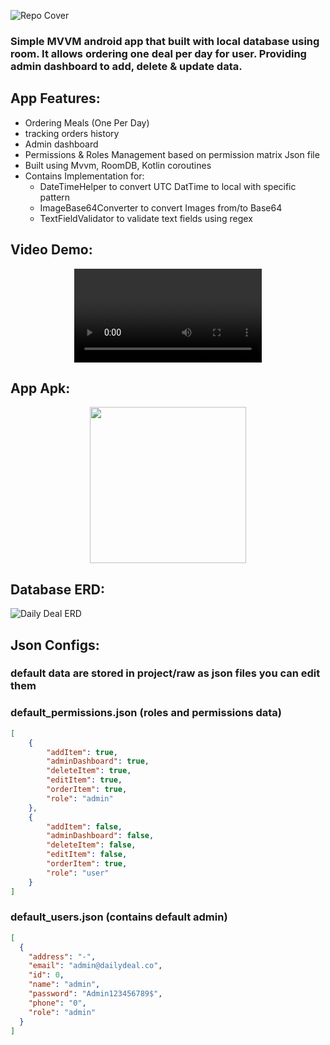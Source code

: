![Repo Cover](https://github.com/user-attachments/assets/7855cd1c-cbbd-4464-ab39-e6a34669da85)
### Simple MVVM android app that built with local database using room. It allows ordering one deal per day for user. Providing admin dashboard to add, delete & update data.

## App Features:
- Ordering Meals (One Per Day)
- tracking orders history
- Admin dashboard
- Permissions & Roles Management based on permission matrix Json file
- Built using Mvvm, RoomDB, Kotlin coroutines
- Contains Implementation for:
  - DateTimeHelper to convert UTC DatTime to local with specific pattern
  - ImageBase64Converter to convert Images from/to Base64
  - TextFieldValidator to validate text fields using regex

## Video Demo:
<div align="center"><video src="https://github.com/user-attachments/assets/c4942510-bf38-41e1-b2c2-c10baa2989e9"></div>

## App Apk:
<div align="center">
<a href="#"><img src="https://github.com/user-attachments/assets/351afcb2-961e-4e05-9c95-a7df7c8be071" width="250"></a>
</div>

## Database ERD:
![Daily Deal ERD](https://github.com/user-attachments/assets/6cc90555-c728-4ff1-bc78-a0c1e227bfed)

## Json Configs:
### default data are stored in project/raw as json files you can edit them
### default_permissions.json (roles and permissions data)
```json
[
    {
        "addItem": true,
        "adminDashboard": true,
        "deleteItem": true,
        "editItem": true,
        "orderItem": true,
        "role": "admin"
    },
    {
        "addItem": false,
        "adminDashboard": false,
        "deleteItem": false,
        "editItem": false,
        "orderItem": true,
        "role": "user"
    }
]
```

### default_users.json (contains default admin)
```json
[
  {
    "address": "-",
    "email": "admin@dailydeal.co",
    "id": 0,
    "name": "admin",
    "password": "Admin123456789$",
    "phone": "0",
    "role": "admin"
  }
]
```
